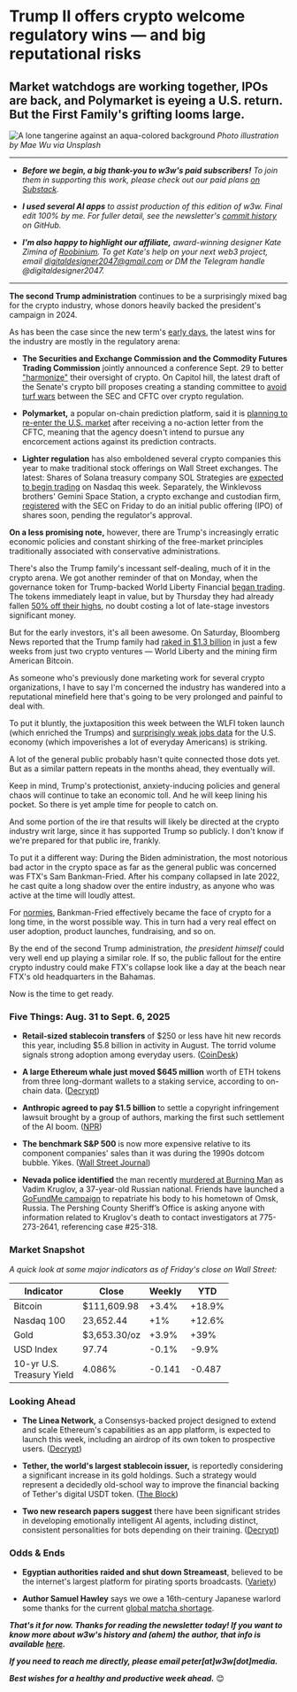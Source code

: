 # Trump II offers crypto welcome regulatory wins — and big reputational risks
## Market watchdogs are working together, IPOs are back, and Polymarket is eyeing a U.S. return. But the First Family's grifting looms large.

![A lone tangerine against an aqua-colored background](https://w3w.news/img/mae-wu-1920.jpg)
*Photo illustration by Mae Wu via Unsplash*

<hr>

- _**Before we begin, a big thank-you to w3w's paid subscribers!** To join them in supporting this work, please check out our paid plans [on Substack](https://w3wnews.substack.com/subscribe)._

- _**I used several AI apps** to assist production of this edition of w3w. Final edit 100% by me. For fuller detail, see the newsletter's [commit history](https://github.com/peteramckay/w3wnewsletter/commits) on GitHub._

- _**I'm also happy to highlight our affiliate,** award-winning designer Kate Zimina of [Roobinium](https://dribbble.com/roobinium). To get Kate's help on your next web3 project, email digitaldesigner2047@gmail.com or DM the Telegram handle @digitaldesigner2047._

<hr>

**The second Trump administration** continues to be a surprisingly mixed bag for the crypto industry, whose donors heavily backed the president's campaign in 2024.

As has been the case since the new term's [early days](https://peteramckay.medium.com/is-this-your-crypto-president-america-8d33875a7940), the latest wins for the industry are mostly in the regulatory arena:

- **The Securities and Exchange Commission and the Commodity Futures Trading Commission** jointly announced a conference Sept. 29 to better ["harmonize"](https://www.theblock.co/post/369625/sec-cftc-seek-to-harmonize-on-defi-perps-contracts-and-more-plan-roundtable-later-this-month) their oversight of crypto. On Capitol hill, the latest draft of the Senate's crypto bill proposes creating a standing committee to [avoid turf wars](https://www.theblock.co/post/369716/senate-market-structure-bill-draft-proposes-sec-cftc-joint-committee-to-end-crypto-turf-wars) between the SEC and CFTC over crypto regulation.

- **Polymarket,** a popular on-chain prediction platform, said it is [planning to re-enter the U.S. market](https://www.theblock.co/post/369682/polymarket-hits-all-time-high-for-new-markets-created-as-platform-eyes-us-return) after receiving a no-action letter from the CFTC, meaning that the agency doesn't intend to pursue any encorcement actions against its prediction contracts.

- **Lighter regulation** has also emboldened several crypto companies this year to make traditional stock offerings on Wall Street exchanges. The latest: Shares of Solana treasury company SOL Strategies are [expected to begin trading](https://decrypt.co/338337/solana-treasury-company-sol-strategies-begin-trading-nasdaq) on Nasdaq this week. Separately, the Winklevoss brothers' Gemini Space Station, a crypto exchange and custodian firm, [registered](https://techcrunch.com/2025/08/15/winklevoss-twins-crypto-company-gemini-files-for-ipo/) with the SEC on Friday to do an initial public offering (IPO) of shares soon, pending the regulator's approval.

**On a less promising note,** however, there are Trump's increasingly erratic economic policies and constant shirking of the free-market principles traditionally associated with conservative administrations.

There's also the Trump family's incessant self-dealing, much of it in the crypto arena. We got another reminder of that on Monday, when the governance token for Trump-backed World Liberty Financial [began trading](https://finance.yahoo.com/news/trump-backed-world-liberty-ethereum-152557637.html). The tokens immediately leapt in value, but by Thursday they had already fallen [50% off their highs](https://finance.yahoo.com/news/trump-backed-world-liberty-token-163545443.html), no doubt costing a lot of late-stage investors significant money.

But for the early investors, it's all been awesome. On Saturday, Bloomberg News reported that the Trump family had [raked in $1.3 billion](https://news.google.com/read/CBMitAFBVV95cUxPVnNqUzRXb2k1OTc5a25xemlhRV81NFdiSTNSZVpjRkY5b2cweGl3cEs1S3NGR2tQSDQ4dXduc1pvMzFuX0dpTWN6a3JfVmJsQlBCYTVwYWItTDhsRk4xcXNZbEU1ZUZwVWZsTVZGTlAyV3Q2WmVoTVV4N1N5TkFybDQ2Y0RZVlFyNU9GNFVfZVM4RkFXcEViekZBMHdTQVd3TjNmYm1Xb2MxYlM3SFl6eERROTk?hl=en-US&gl=US&ceid=US%3Aen) in just a few weeks from just two crypto ventures — World Liberty and the mining firm American Bitcoin.

As someone who's previously done marketing work for several crypto organizations, I have to say I'm concerned the industry has wandered into a reputational minefield here that's going to be very prolonged and painful to deal with.

To put it bluntly, the juxtaposition this week between the WLFI token launch (which enriched the Trumps) and [surprisingly weak jobs data](https://www.yahoo.com/news/articles/august-jobs-report-u-added-141749974.html) for the U.S. economy (which impoverishes a lot of everyday Americans) is striking.

A lot of the general public probably hasn't quite connected those dots yet. But as a similar pattern repeats in the months ahead, they eventually will.

Keep in mind, Trump's protectionist, anxiety-inducing policies and general chaos will continue to take an economic toll. And he will keep lining his pocket. So there is yet ample time for people to catch on.

And some portion of the ire that results will likely be directed at the crypto industry writ large, since it has supported Trump so publicly. I don't know if we're prepared for that public ire, frankly.

To put it a different way: During the Biden administration, the most notorious bad actor in the crypto space as far as the general public was concerned was FTX's Sam Bankman-Fried. After his company collapsed in late 2022, he cast quite a long shadow over the entire industry, as anyone who was active at the time will loudly attest.

For [normies](https://www.urbandictionary.com/define.php?term=normie), Bankman-Fried effectively became the face of crypto for a long time, in the worst possible way. This in turn had a very real effect on user adoption, product launches, fundraising, and so on.

By the end of the second Trump administration, *the president himself* could very well end up playing a similar role. If so, the public fallout for the entire crypto industry could make FTX's collapse look like a day at the beach near FTX's old headquarters in the Bahamas.

Now is the time to get ready.

### Five Things: Aug. 31 to Sept. 6, 2025

- **Retail-sized stablecoin transfers** of $250 or less have hit new records this year, including $5.8 billion in activity in August. The torrid volume signals strong adoption among everyday users. ([CoinDesk](https://finance.yahoo.com/news/stablecoin-retail-transfers-break-records-120000887.html))

- **A large Ethereum whale just moved $645 million** worth of ETH tokens from three long-dormant wallets to a staking service, according to on-chain data. ([Decrypt](https://decrypt.co/338287/ethereum-ico-whale-stakes-645-million-eth))

- **Anthropic agreed to pay $1.5 billion** to settle a copyright infringement lawsuit brought by a group of authors, marking the first such settlement of the AI boom. ([NPR](https://www.npr.org/2025/09/05/nx-s1-5529404/anthropic-settlement-authors-copyright-ai))

- **The benchmark S&P 500** is now more expensive relative to its component companies' sales than it was during the 1990s dotcom bubble. Yikes. ([Wall Street Journal](https://www.wsj.com/finance/stocks/stock-market-valuation-highs-ac291e72?st=GaebaK&reflink=desktopwebshare_permalink))

- **Nevada police identified** the man recently [murdered at Burning Man](https://www.hollywoodreporter.com/news/general-news/burning-man-homicide-vadim-kruglov-russian-1236361274/) as Vadim Kruglov, a 37-year-old Russian national. Friends have launched a [GoFundMe campaign](https://www.gofundme.com/f/burning-man-2025-in-loving-memory-of-vadim-kruglov) to repatriate his body to his hometown of Omsk, Russia. The Pershing County Sheriff’s Office is asking anyone with information related to Kruglov's death to contact investigators at 775-273-2641, referencing case #25-318.

### Market Snapshot

*A quick look at some major indicators as of Friday's close on Wall Street:*

<table>

  <thead>
    <tr>
      <th>Indicator</th>
      <th>Close</th>
      <th>Weekly</th>
      <th>YTD</th>
    </tr>
  </thead>

  <tbody>
   <tr>
     <td>Bitcoin</td>
     <td>$111,609.98</td>
     <td>+3.4%</td>
     <td>+18.9%</td>
   </tr>

   <tr>
     <td>Nasdaq 100</td>
     <td>23,652.44</td>
     <td>+1%</td>
     <td>+12.6%</td>
   </tr>

   <tr>
     <td>Gold</td>
     <td>$3,653.30/oz</td>
     <td>+3.9%</td>
     <td>+39%</td>
   </tr>

   <tr>
     <td>USD Index</td>
     <td>97.74</td>
     <td>-0.1%</td>
     <td>-9.9%</td>
   </tr>

   <tr>
     <td>10-yr U.S.<br> Treasury Yield</td>
     <td>4.086%</td>
     <td>-0.141</td>
     <td>-0.487</td>
   </tr>

</tbody>
</table>

### Looking Ahead

- **The Linea Network,** a Consensys-backed project designed to extend and scale Ethereum's capabilities as an app platform, is expected to launch this week, including an airdrop of its own token to prospective users. ([Decrypt](https://decrypt.co/338327/linea-everything-need-know-ethereum-layer-2-network-airdrop-token))

- **Tether, the world's largest stablecoin issuer,** is reportedly considering a significant increase in its gold holdings. Such a strategy would represent a decidedly old-school way to improve the financial backing of Tether's digital USDT token. ([The Block](https://www.theblock.co/post/369668/tether-weighing-gold-investment-surprises-mining-execs))

- **Two new research papers suggest** there have been significant strides in developing emotionally intelligent AI agents, including distinct, consistent personalities for bots depending on their training. ([Decrypt](https://decrypt.co/338279/ai-biggest-upgrade-yet-emotional-intelligence))

### Odds & Ends

- **Egyptian authorities raided and shut down Streameast**, believed to be the internet's largest platform for pirating sports broadcasts. ([Variety](https://news.google.com/read/CBMinAFBVV95cUxOaTROdy1VaDdZdFFpanVfNUstc3RXM1RBTTVCNzBzRzZvU21mQURGYzhKZVROa19CV3pNNDRYcDVLTE9vR2JfWUt3R2pweURmdU1tbENCcDRxNGs5a2I4NTZzVGZiSWJ0Zng0dnRlQ1JpZGUwbDFaa1dqUmQ1aFIzQUhRYUJ6aWNiUFFRcXVpQWVoWU4xUkhZb0VxY0Q?hl=en-US&gl=US&ceid=US%3Aen))

- **Author Samuel Hawley** says we owe a 16th-century Japanese warlord some thanks for the current [global matcha shortage](https://wapo.st/3JRO3Mv).

_**That's it for now. Thanks for reading the newsletter today! If you want to know more about w3w's history and (ahem) the author, that info is available [here](https://w3wnews.substack.com/about).**_

_**If you need to reach me directly, please email peter[at]w3w[dot]media.**_

_**Best wishes for a healthy and productive week ahead.**_ 😊
